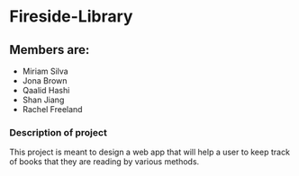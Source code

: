 # Fireside-Library

## Members are:
- Miriam Silva
- Jona Brown
- Qaalid Hashi
- Shan Jiang
- Rachel Freeland

### Description of project

This project is meant to design a web app that will help a user to keep track of books that they are reading
by various methods. 
